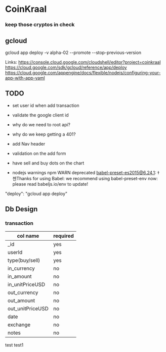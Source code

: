 # CoinKraal
### keep those cryptos in check

gcloud
---

gcloud app deploy -v alpha-02 --promote --stop-previous-version

Links:
https://console.cloud.google.com/cloudshell/editor?project=coinkraal
https://cloud.google.com/sdk/gcloud/reference/app/deploy
https://cloud.google.com/appengine/docs/flexible/nodejs/configuring-your-app-with-app-yaml


TODO
---

- set user id when add transaction
- validate the google client id
- why do we need to root api?
- why do we keep getting a 401?
- add Nav header
- validation on the add form
- have sell and buy dots on the chart


- nodejs warnings
    npm WARN deprecated babel-preset-es2015@6.24.1: ߙ젠Thanks for using Babel: we recommend using babel-preset-env now: please read babeljs.io/env to update! 


"deploy": "gcloud app deploy"


Db Design
---
### transaction

|col name           |required   |
|-------------------|-----------|
|_id 	            |yes        |
|userId			    |yes        |
|type(buy/sell)     |yes        |
|in_currency   	    |no         |
|in_amount		    |no         |
|in_unitPriceUSD	|no         |
|out_currency   	|no         |
|out_amount		    |no         |
|out_unitPriceUSD	|no         |
|date			    |no         |
|exchange		    |no         |
|notes		        |no         |
	

test
test1